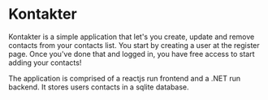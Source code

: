 # Kontakter

Kontakter is a simple application that let's you create, update and remove contacts from your contacts list. You start by creating a user at the register page. Once you've done that and logged in, you have free access to start adding your contacts!

The application is comprised of a reactjs run frontend and a .NET run backend. It stores users contacts in a sqlite database.
